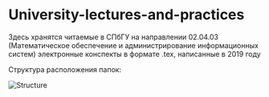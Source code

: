 # University-lectures-and-practices
Здесь хранятся читаемые в СПбГУ на направлении 02.04.03 (Математическое обеспечение и администрирование информационных систем) электронные конспекты в формате .tex, написанные в 2019 году

Структура расположения папок:

![Structure](https://github.com/KostinP/University-lectures-and-practices/blob/master/structure.png)
